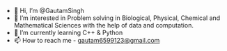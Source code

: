 - 👋 Hi, I’m @GautamSingh
- 👀 I’m interested in Problem solving in Biological, Physical, Chemical and Mathematical Sciences with the help of data and computation.
- 🌱 I’m currently learning C++ & Python
- 📫 How to reach me - gautam6599123@gmail.com
<!--- - 💞️ I’m looking to collaborate on --->
<!---
GautamSingh6599/GautamSingh6599 is a ✨ special ✨ repository because its `README.md` (this file) appears on your GitHub profile.
You can click the Preview link to take a look at your changes.
--->
